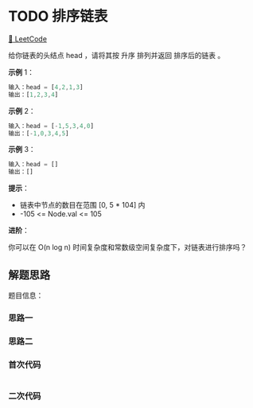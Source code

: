 # TODO 排序链表

[🔗 LeetCode](https://leetcode.cn/problems/sort-list/)

给你链表的头结点 head ，请将其按 升序 排列并返回 排序后的链表 。

**示例** 1：

```js
输入：head = [4,2,1,3]
输出：[1,2,3,4]
```

**示例** 2：

```js
输入：head = [-1,5,3,4,0]
输出：[-1,0,3,4,5]
```

**示例** 3：

```js
输入：head = []
输出：[]
```

**提示**：

- 链表中节点的数目在范围 [0, 5 * 104] 内
- -105 <= Node.val <= 105

**进阶**：

你可以在 O(n log n) 时间复杂度和常数级空间复杂度下，对链表进行排序吗？

## 解题思路

题目信息：

### 思路一

### 思路二

### 首次代码

```ts

```

### 二次代码

```ts

```
